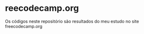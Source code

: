 # reecodecamp.org
Os códigos neste repositório são resultados do meu estudo no site freecodecamp.org
